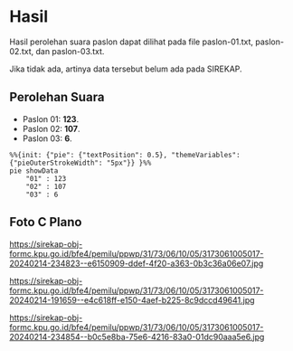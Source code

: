 # Hasil

Hasil perolehan suara paslon dapat dilihat pada file paslon-01.txt, paslon-02.txt, dan paslon-03.txt.

Jika tidak ada, artinya data tersebut belum ada pada SIREKAP.

## Perolehan Suara

 * Paslon 01: **123**.
 * Paslon 02: **107**.
 * Paslon 03: **6**.

```mermaid
%%{init: {"pie": {"textPosition": 0.5}, "themeVariables": {"pieOuterStrokeWidth": "5px"}} }%%
pie showData
    "01" : 123
    "02" : 107
    "03" : 6
```
## Foto C Plano

https://sirekap-obj-formc.kpu.go.id/bfe4/pemilu/ppwp/31/73/06/10/05/3173061005017-20240214-234823--e6150909-ddef-4f20-a363-0b3c36a06e07.jpg

https://sirekap-obj-formc.kpu.go.id/bfe4/pemilu/ppwp/31/73/06/10/05/3173061005017-20240214-191659--e4c618ff-e150-4aef-b225-8c9dccd49641.jpg

https://sirekap-obj-formc.kpu.go.id/bfe4/pemilu/ppwp/31/73/06/10/05/3173061005017-20240214-234854--b0c5e8ba-75e6-4216-83a0-01dc90aaa5e6.jpg
